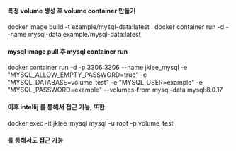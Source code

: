 #### 특정 volume 생성 후 volume container 만들기
docker image build -t example/mysql-data:latest .
docker container run -d --name mysql-data example/mysql-data:latest

#### mysql image pull 후 mysql container run
docker container run -d -p 3306:3306 --name jklee_mysql -e "MYSQL_ALLOW_EMPTY_PASSWORD=true" -e "MYSQL_DATABASE=volume_test" -e "MYSQL_USER=example" -e "MYSQL_PASSWORD=example" --volumes-from mysql-data mysql:8.0.17

#### 이후 intellij 를 통해서 접근 가능, 또한
docker exec -it jklee_mysql mysql -u root -p volume_test
#### 를 통해서도 접근 가능


